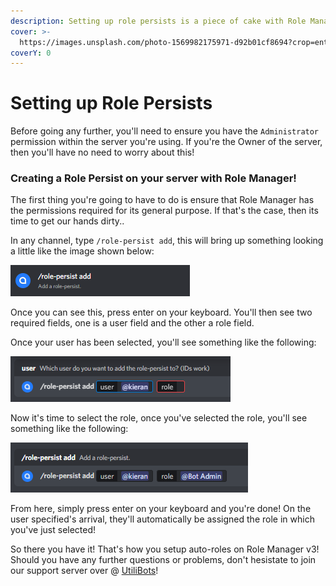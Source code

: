 ```yaml
---
description: Setting up role persists is a piece of cake with Role Manager v3!
cover: >-
  https://images.unsplash.com/photo-1569982175971-d92b01cf8694?crop=entropy&cs=tinysrgb&fm=jpg&ixid=MnwxOTcwMjR8MHwxfHNlYXJjaHw3fHxncmFkaWVudHxlbnwwfHx8fDE2NTMxODU2NTU&ixlib=rb-1.2.1&q=80
coverY: 0
---
```


# Setting up Role Persists

Before going any further, you'll need to ensure you have the `Administrator` permission within the server you're using. If you're the Owner of the server, then you'll have no need to worry about this!

### Creating a Role Persist on your server with Role Manager!

The first thing you're going to have to do is ensure that Role Manager has the permissions required for its general purpose. If that's the case, then its time to get our hands dirty..

In any channel, type `/role-persist add`, this will bring up something looking a little like the image shown below:

![](<../.gitbook/assets/image (3).png>)

Once you can see this, press enter on your keyboard. You'll then see two required fields, one is a user field and the other a role field.&#x20;

Once your user has been selected, you'll see something like the following:

![](<../.gitbook/assets/image (5).png>)

Now it's time to select the role, once you've selected the role, you'll see something like the following:

![](<../.gitbook/assets/image (2).png>)

From here, simply press enter on your keyboard and you're done! On the user specified's arrival, they'll automatically be assigned the role in which you've just selected!

So there you have it! That's how you setup auto-roles on Role Manager v3! Should you have any further questions or problems, don't hesistate to join our support server over @ [UtiliBots](https://discord.gg/cAtc7kZbPX)!
